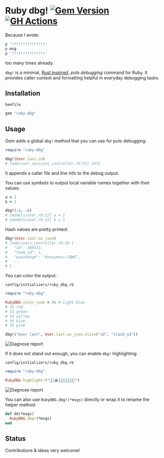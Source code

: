 # Ruby dbg! [![Gem Version](https://badge.fury.io/rb/ruby-dbg.svg)](https://badge.fury.io/rb/ruby-dbg) [![GH Actions](https://github.com/pawurb/ruby-dbg/actions/workflows/ci.yml/badge.svg)](https://github.com/pawurb/ruby-dbg/actions)
 
Because I wrote: 

```ruby
p '!!!!!!!!!!!!!!!'
p msg
p '!!!!!!!!!!!!!!!'
```

too many times already.
 
`dbg!` is a minimal, [Rust inspired](https://doc.rust-lang.org/std/macro.dbg.html), *puts debugging* command for Ruby. It provides caller context and formatting helpful in everyday debugging tasks.

## Installation

`Gemfile`
```ruby
gem "ruby-dbg"
```

## Usage

Gem adds a global `dbg!` method that you can use for puts debugging:

```ruby
require "ruby-dbg"

dbg!(User.last.id)
# [web/user_sessions_controller.rb:37] 1972

```

It appends a caller file and line info to the debug output.

You can use symbols to output local variable names together with their values:

```ruby
a = 1
b = 2 

dbg!(:a, :b)
# [models/user.rb:22] a = 1
# [models/user.rb:22] b = 2
```

Hash values are pretty printed:

```ruby
dbg!(User.last.as_json)
# [web/users_controller.rb:10 {
#   "id": 160111,
#   "team_id": 1,
#   "pseudonym": "Anonymous-CBWE",
#   ...
# }
```

You can color the output:

`config/initializers/ruby_dbg.rb`
```ruby
require "ruby-dbg"

RubyDBG.color_code = 36 # light blue
# 31 red 
# 32 green 
# 33 yellow 
# 34 blue 
# 35 pink 
```

```ruby
dbg!("User last", User.last.as_json.slice("id", "slack_id"))
```

![Diagnose report](https://github.com/pawurb/ruby-dbg/raw/main/dbg_color.png)

If it does not stand out enough, you can enable `dbg!` highlighting:

`config/initializers/ruby_dbg.rb`
```ruby
require "ruby-dbg"

RubyDBG.highlight!("🎉💔💣🕺🚀🧨🙈🤯🥳🌈🦄")
```

![Diagnose report](https://github.com/pawurb/ruby-dbg/raw/main/dbg_emoji.png)

You can also use `RubyDBG.dbg!(*msgs)` directly or wrap it to rename the helper method:

```ruby
def dd(*msgs)
  RubyDBG.dbg!(*msgs)
end
```

## Status

Contributions & ideas very welcome!
